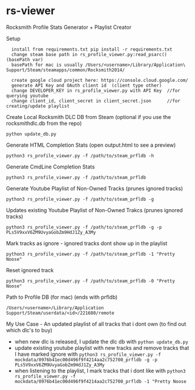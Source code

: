 # rs-viewer
Rocksmith Profile Stats Generator + Playlist Creator

Setup
```
  install from requirements.txt pip install -r requirements.txt
  change steam base path in rs_profile_viewer.py:read_psarc() (basePath var)
  basePath for mac is usually /Users/<username>/Library/Application\ Support/Steam/steamapps/common/Rocksmith2014/
  
  create google cloud project here: https://console.cloud.google.com/
  generate API Key and OAuth client id  (client type other)
  change DEVELOPER_KEY in rs_profile_viewer.py with API Key  //for querying youtube
  change client_id, client_secret in client_secret.json      //for creating/update playlist
```
Create Local Rocksmith DLC DB from Steam (optional if you use the rocksmithdlc.db from the repo)
```
python update_db.py
```

Generate HTML Completion Stats (open output.html to see a preview)
```
python3 rs_profile_viewer.py -f /path/to/steam_prfldb -h
```

Generate CmdLine Completion Stats
```
python3 rs_profile_viewer.py -f /path/to/steam_prfldb
```

Generate Youtube Playlist of Non-Owned Tracks (prunes ignored tracks)
```
python3 rs_profile_viewer.py -f /path/to/steam_prfldb -g
```

Updates existing Youtube Playlist of Non-Owned Trakcs (prunes ignored tracks)
```
python3 rs_profile_viewer.py -f /path/to/steam_prfldb -g -p PLs5V9xxV6ZM9UvyaGobZm9HdJ1Zy_A3My
```

Mark tracks as ignore - ignored tracks dont show up in the playlist
``` 
python3 rs_profile_viewer.py -f /path/to/steam_prfldb -1 "Pretty Noose"
```

Reset ignored track
``` 
python3 rs_profile_viewer.py -f /path/to/steam_prfldb -0 "Pretty Noose"
```

Path to Profile DB (for mac) (ends with prfldb)
```
/Users/<username>/Library/Application Support/Steam/userdata/<id>/221680/remote
```


My Use Case - An updated playlist of all tracks that i dont own (to find out which dlc's to buy)
  - when new dlc is released, I update the dlc db with `python update_db.py`
  - update existing youtube playlist with new tracks and remove tracks that I have marked ignore with 
    `python3 rs_profile_viewer.py -f mockdata/0976b41ec00d496f9f4214aa2c752700_prfldb -g -p PLs5V9xxV6ZM9UvyaGobZm9HdJ1Zy_A3My`
  - when listening to the playlist, I mark tracks that i dont like with 
    `python3 rs_profile_viewer.py -f mockdata/0976b41ec00d496f9f4214aa2c752700_prfldb -1 "Pretty Noose`
